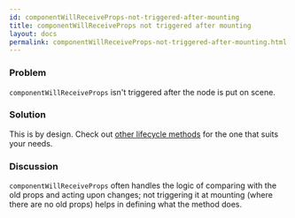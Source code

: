 ```yaml
---
id: componentWillReceiveProps-not-triggered-after-mounting
title: componentWillReceiveProps not triggered after mounting
layout: docs
permalink: componentWillReceiveProps-not-triggered-after-mounting.html
---
```


### Problem
`componentWillReceiveProps` isn't triggered after the node is put on scene.

### Solution
This is by design. Check out [other lifecycle methods](component-specs.html) for the one that suits your needs.

### Discussion
`componentWillReceiveProps` often handles the logic of comparing with the old props and acting upon changes; not triggering it at mounting (where there are no old props) helps in defining what the method does.
